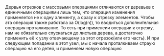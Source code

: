 Дервья отрезков с массовыми операциями отличаются от деревьев с единичными операциями лишь тем, что операция изменения применяется не к одну элементу, а сразу к отрезку элементов. Чтобы эта операция также работала за O(log(n)), то вводиться дополнительная операция проталкивание. То есть при применеии операции к отрезку, нам не обязательно спускаться до листьев дерева, а достаточно применить её к узлу отвечающему за этот отрезок(или его часть). И при следующем попадании в этот узел, мы с начала проталкиваем страую операцию на его детей, и применяем новую операцию
